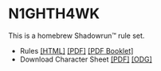 # N1GHTH4WK

This is a homebrew Shadowrun™ rule set.

- Rules [[HTML]](https://w4rh4wk.github.io/n1ghth4wk/) [[PDF]](https://w4rh4wk.github.io/n1ghth4wk/resources/n1ghth4wk.pdf) [[PDF Booklet]](https://w4rh4wk.github.io/n1ghth4wk/resources/n1ghth4wk-book.pdf)
- Download Character Sheet [[PDF]](https://w4rh4wk.github.io/n1ghth4wk/resources/n1ghth4wk_character_sheet.pdf) [[ODG]](https://w4rh4wk.github.io/n1ghth4wk/resources/n1ghth4wk_character_sheet.odg)
